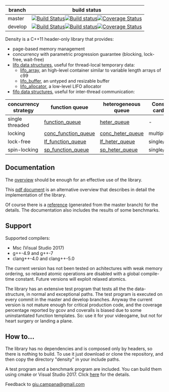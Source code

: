 
branch          |build status
--------------- |------------------
master|[![Build Status](https://travis-ci.org/giucamp/density.svg?branch=master)](https://travis-ci.org/giucamp/density)[![Build status](https://ci.appveyor.com/api/projects/status/td8xk69gswc6vuct/branch/master?svg=true)](https://ci.appveyor.com/project/GiuseppeCampana/density/branch/master)[![Coverage Status](https://coveralls.io/repos/github/giucamp/density/badge.svg?branch=master)](https://coveralls.io/github/giucamp/density?branch=master)
develop|[![Build Status](https://travis-ci.org/giucamp/density.svg?branch=develop)](https://travis-ci.org/giucamp/density)[![Build status](https://ci.appveyor.com/api/projects/status/td8xk69gswc6vuct/branch/develop?svg=true)](https://ci.appveyor.com/project/GiuseppeCampana/density/branch/develop)[![Coverage Status](https://coveralls.io/repos/github/giucamp/density/badge.svg?branch=develop)](https://coveralls.io/github/giucamp/density?branch=develop)

Density is a C++11 header-only library that provides:

- page-based memory management
- concurrency with parametric progression guarantee (blocking, lock-free, wait-free)
- [lifo data structures](http://giucamp.github.io/density/doc/html/index.html#lifo), useful for thread-local temporary data:
  - [lifo_array](http://giucamp.github.io/density/doc/html/classdensity_1_1lifo__array.html), an high-level container similar to variable length arrays of c99
  - [lifo_buffer](http://giucamp.github.io/density/doc/html/classdensity_1_1lifo__buffer.html), an untyped and resizable buffer 
  - [lifo_allocator](http://giucamp.github.io/density/doc/html/classdensity_1_1lifo__allocator.html), a low-level LIFO allocator
- [fifo data structures](http://giucamp.github.io/density/doc/html/index.html#queues), useful for inter-thread communication:

concurrency strategy|function queue|heterogeneous queue|Consumers cardinality|Producers cardinality
--------------- |------------------ |--------------------|--------------------|--------------------
single threaded   |[function_queue](http://giucamp.github.io/density/doc/html/classdensity_1_1function__queue.html)      |[heter_queue](http://giucamp.github.io/density/doc/html/classdensity_1_1heter__queue.html)| - | -
locking         |[conc_function_queue](http://giucamp.github.io/density/doc/html/classdensity_1_1conc__function__queue.html) |[conc_heter_queue](http://giucamp.github.io/density/doc/html/classdensity_1_1conc__heter__queue.html)|multiple|multiple
lock-free       |[lf_function_queue](http://giucamp.github.io/density/doc/html/classdensity_1_1lf__function__queue.html) |[lf_heter_queue](http://giucamp.github.io/density/doc/html/classdensity_1_1lf__heter__queue.html)|single/multiple|single/multiple
spin-locking    |[sp_function_queue](http://giucamp.github.io/density/doc/html/classdensity_1_1sp__function__queue.html) |[sp_heter_queue](http://giucamp.github.io/density/doc/html/classdensity_1_1sp__heter__queue.html)|single/multiple|single/multiple

## Documentation
The [overview](http://giucamp.github.io/density/doc/html/index.html) should be enough for an effective use of the library. 

This [pdf document](http://giucamp.github.io/density/doc/html/implementation.pdf) is an alternative overview that describes in detail the implementation of the library.

Of course there is a [reference](http://giucamp.github.io/density/doc/html/annotated.html) (generated from the master branch) for the details. The documentation also includes the results of some benchmarks.  

## Support
Supported compilers:
- Msc (Visual Studio 2017)
- g++-4.9 and g++-7
- clang++-4.0 and clang++-5.0

The current version has not been tested on achitectures with weak memory ordering, so relaxed atomic operations are disabled with a global compile-time constant. Future versions will exploit relaxed atomics. 

The library has an extensive test program that tests all the the data-structure, in normal and exceptional paths. The test program is executed on every commit in the master and develop branches. Anyway the current version is not mature enough for critical production code, and the coverage percentage reported by gcov and coveralls is biased due to some uninstantiated function templates. So: use it for your videogame, but not for heart surgery or landing a plane.

## How to...
The library has no dependencies and is composed only by headers, so there is nothing to build. To use it just download or clone the repository, and then copy the directory "density" in your include paths.

A test program and a benchmark program are included. You can build them using cmake or Visual Studio 2017. Click [here](http://giucamp.github.io/density/doc/html/test_bench.html) for the details.

Feedback to <a href="mailto:giu.campana@gmail.com">giu.campana@gmail.com</a>
